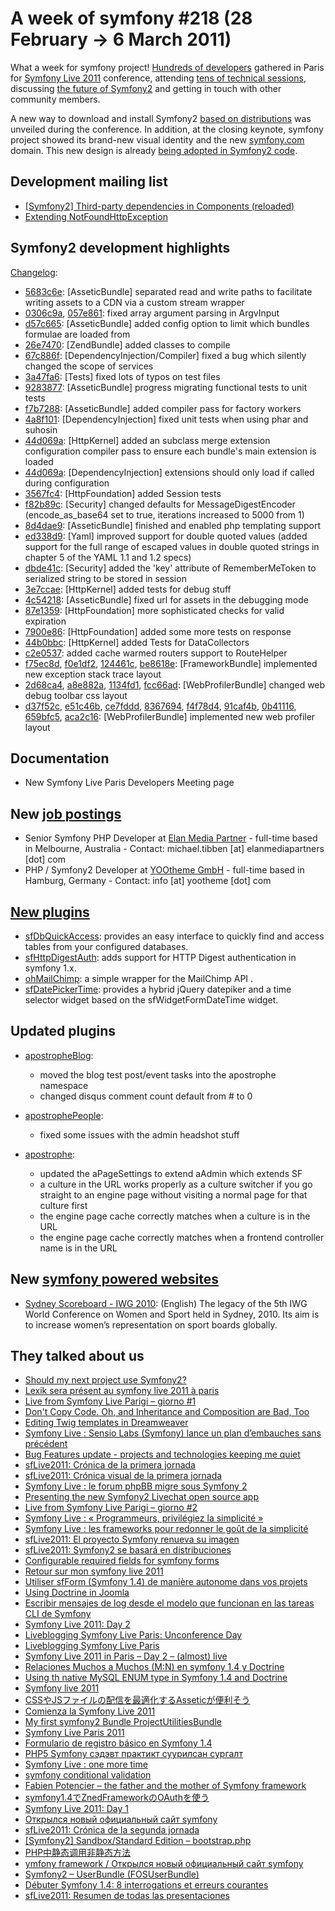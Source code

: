 A week of symfony #218 (28 February -> 6 March 2011)
====================================================

What a week for symfony project! [Hundreds of developers](http://www.flickr.com/search/?q=sflive2011&s=rec&z=t) gathered in Paris for [Symfony Live 2011](http://www.symfony-live.com/paris) conference, attending [tens of technical sessions](https://docs.google.com/document/pub?id=1rXrCNX25JArMq5TEHJOFiJjnmsKjRX4JpUoFxTXqob0), discussing [the future of Symfony2](http://trac.symfony-project.org/wiki/SfliveParisDevMeeting) and getting in touch with other community members.

A new way to download and install Symfony2 [based on distributions](http://symfony.com/distributions) was unveiled during the conference. In addition, at the closing keynote, symfony project showed its brand-new visual identity and the new [symfony.com](http://symfony.com) domain. This new design is already [being adopted in Symfony2 code](http://twitter.com/#!/fabpot/status/44353455271313408).
 
Development mailing list
------------------------

  * [\[Symfony2\] Third-party dependencies in Components (reloaded)](https://groups.google.com/forum/#!topic/symfony-devs/rknqUKNzFig)
  * [Extending NotFoundHttpException](https://groups.google.com/forum/#!topic/symfony-devs/UKRV_6PcQwg)

Symfony2 development highlights
-------------------------------

[Changelog](http://github.com/symfony/symfony/commits/master):

  * [5683c6e](http://github.com/symfony/symfony/commit/5683c6e6e15d399e442826412914d15a9647e461 "5683c6e6e15d399e442826412914d15a9647e461 commit on github"): \[AsseticBundle\] separated read and write paths to facilitate writing assets to a CDN via a custom stream wrapper
  * [0306c9a](http://github.com/symfony/symfony/commit/0306c9aa66955671d530f6ed917a34af6326fcc5 "0306c9aa66955671d530f6ed917a34af6326fcc5 commit on github"), [057e861](http://github.com/symfony/symfony/commit/057e86161e48f99fe7f23c1d50211202fefc2ca2 "057e86161e48f99fe7f23c1d50211202fefc2ca2 commit on github"): fixed array argument parsing in ArgvInput
  * [d57c665](http://github.com/symfony/symfony/commit/d57c6657bda010b6864f81045744f8307b7a84d4 "d57c6657bda010b6864f81045744f8307b7a84d4 commit on github"): \[AsseticBundle\] added config option to limit which bundles formulae are loaded from
  * [26e7470](http://github.com/symfony/symfony/commit/26e7470eb33adff42202bc20899e5645560b32b9 "26e7470eb33adff42202bc20899e5645560b32b9 commit on github"): \[ZendBundle\] added classes to compile
  * [67c886f](http://github.com/symfony/symfony/commit/67c886f3df49a236ef326478565e506002ddd4e1 "67c886f3df49a236ef326478565e506002ddd4e1 commit on github"): \[DependencyInjection/Compiler\] fixed a bug which silently changed the scope of services
  * [3a47fa6](http://github.com/symfony/symfony/commit/3a47fa6eeddfd51c64de67ec9b83c2ba39a75aaa "3a47fa6eeddfd51c64de67ec9b83c2ba39a75aaa commit on github"): \[Tests\] fixed lots of typos on test files
  * [9283877](http://github.com/symfony/symfony/commit/9283877828c3c11e91ee00f55eab0b3caccc3ccc "9283877828c3c11e91ee00f55eab0b3caccc3ccc commit on github"): \[AsseticBundle\] progress migrating functional tests to unit tests
  * [f7b7288](http://github.com/symfony/symfony/commit/f7b7288892f4d2bf6c5aa1dd0f8d71f772d05ab2 "f7b7288892f4d2bf6c5aa1dd0f8d71f772d05ab2 commit on github"): \[AsseticBundle\] added compiler pass for factory workers
  * [4a8f101](http://github.com/symfony/symfony/commit/4a8f10192f5bbc781e999677add6d8568335bd03 "4a8f10192f5bbc781e999677add6d8568335bd03 commit on github"): \[DependencyInjection\] fixed unit tests when using phar and suhosin
  * [44d069a](http://github.com/symfony/symfony/commit/44d069a3fb4b02639d0b2948bcdce725b0016736 "44d069a3fb4b02639d0b2948bcdce725b0016736 commit on github"): \[HttpKernel\] added an subclass merge extension configuration compiler pass to ensure each bundle's main extension is loaded
  * [44d069a](http://github.com/symfony/symfony/commit/44d069a3fb4b02639d0b2948bcdce725b0016736 "44d069a3fb4b02639d0b2948bcdce725b0016736 commit on github"): \[DependencyInjection\] extensions should only load if called during configuration
  * [3567fc4](http://github.com/symfony/symfony/commit/3567fc4e6cc56f17a88891b04e8c3ece1c53b35d "3567fc4e6cc56f17a88891b04e8c3ece1c53b35d commit on github"): \[HttpFoundation\] added Session tests
  * [f82b89c](http://github.com/symfony/symfony/commit/f82b89cdc5f13220bf2678825ad9ffd041cafa1a "f82b89cdc5f13220bf2678825ad9ffd041cafa1a commit on github"): \[Security\] changed defaults for MessageDigestEncoder (encode_as_base64 set to true, iterations increased to 5000 from 1)
  * [8d4dae9](http://github.com/symfony/symfony/commit/8d4dae9f2ace9dd389c136b4d740910303462069 "8d4dae9f2ace9dd389c136b4d740910303462069 commit on github"): \[AsseticBundle\] finished and enabled php templating support
  * [ed338d9](http://github.com/symfony/symfony/commit/ed338d9422ae9b25d32cc03195c289a50a0edd12 "ed338d9422ae9b25d32cc03195c289a50a0edd12 commit on github"): \[Yaml\] improved support for double quoted values (added support for the full range of escaped values in double quoted strings in chapter 5 of the YAML 1.1 and 1.2 specs)
  * [dbde41c](http://github.com/symfony/symfony/commit/dbde41c0829ebb1408a7a522ff24de5b0ae503aa "dbde41c0829ebb1408a7a522ff24de5b0ae503aa commit on github"): \[Security\] added the 'key' attribute of RememberMeToken to serialized string to be stored in session
  * [3e7ccae](http://github.com/symfony/symfony/commit/3e7ccae2ba7f03cbf6bec6c26c3591b6cddd1d07 "3e7ccae2ba7f03cbf6bec6c26c3591b6cddd1d07 commit on github"): \[HttpKernel\] added tests for debug stuff
  * [4c54218](http://github.com/symfony/symfony/commit/4c54218a4bf652b224c44bacd1107122571feb6f "4c54218a4bf652b224c44bacd1107122571feb6f commit on github"): \[AsseticBundle\] fixed url for assets in the debugging mode
  * [87e1359](http://github.com/symfony/symfony/commit/87e1359ebdcef503f357fc3c7929e6250c1d2323 "87e1359ebdcef503f357fc3c7929e6250c1d2323 commit on github"): \[HttpFoundation\] more sophisticated checks for valid expiration
  * [7900e86](http://github.com/symfony/symfony/commit/7900e8624ffaeec6be668b43186e5b37879aecf8 "7900e8624ffaeec6be668b43186e5b37879aecf8 commit on github"): \[HttpFoundation\] added some more tests on response
  * [44b0bbc](http://github.com/symfony/symfony/commit/44b0bbc0d1b64177c08f685eaf4f97e5576a228a "44b0bbc0d1b64177c08f685eaf4f97e5576a228a commit on github"): \[HttpKernel\] added Tests for DataCollectors
  * [c2e0537](http://github.com/symfony/symfony/commit/c2e0537c31cef79943bb3d53937c7877f152f521 "c2e0537c31cef79943bb3d53937c7877f152f521 commit on github"): added cache warmed routers support to RouteHelper
  * [f75ec8d](http://github.com/symfony/symfony/commit/f75ec8d4ada912de982d73ef6dedba991922a619 "f75ec8d4ada912de982d73ef6dedba991922a619 commit on github"), [f0e1df2](http://github.com/symfony/symfony/commit/f0e1df26883a94f5189d719573b5c4fc8cd47ac3 "f0e1df26883a94f5189d719573b5c4fc8cd47ac3 commit on github"), [124461c](http://github.com/symfony/symfony/commit/124461cceeedfffcb200e8504f2bda826d8fe39c "124461cceeedfffcb200e8504f2bda826d8fe39c commit on github"), [be8618e](http://github.com/symfony/symfony/commit/be8618ec5661d2106fce2d3c752c30e4906016c5 "be8618ec5661d2106fce2d3c752c30e4906016c5 commit on github"): \[FrameworkBundle\] implemented new exception stack trace layout
  * [2d68ca4](http://github.com/symfony/symfony/commit/2d68ca4d00e473c6928268bbf46efdf8983227c1 "2d68ca4d00e473c6928268bbf46efdf8983227c1 commit on github"), [a8e882a](http://github.com/symfony/symfony/commit/a8e882ac514097e32f81e1a928fa52b9c266f44e "a8e882ac514097e32f81e1a928fa52b9c266f44e commit on github"), [1134fd1](http://github.com/symfony/symfony/commit/1134fd17ab1d70ab3490d1e66c13c0d9308de435 "1134fd17ab1d70ab3490d1e66c13c0d9308de435 commit on github"), [fcc66ad](http://github.com/symfony/symfony/commit/fcc66ad540d42e17b7955ebfc7e1b6d357703bc8 "fcc66ad540d42e17b7955ebfc7e1b6d357703bc8 commit on github"): \[WebProfilerBundle\] changed web debug toolbar css layout
  * [d37f52c](http://github.com/symfony/symfony/commit/d37f52c74380b49ca5bf1f4143e550de59a5ea30 "d37f52c74380b49ca5bf1f4143e550de59a5ea30 commit on github"), [e51c46b](http://github.com/symfony/symfony/commit/e51c46b21ae1f846effc0686a9eafd3df0f96ae7 "e51c46b21ae1f846effc0686a9eafd3df0f96ae7 commit on github"), [ce7fddd](http://github.com/symfony/symfony/commit/ce7fddd4ea7cb8113be8d22d73dfb4007f3c0f58 "ce7fddd4ea7cb8113be8d22d73dfb4007f3c0f58 commit on github"), [8367694](http://github.com/symfony/symfony/commit/83676943716fac60b2950178be4ab1d807450069 "83676943716fac60b2950178be4ab1d807450069 commit on github"), [f4f78d4](http://github.com/symfony/symfony/commit/f4f78d47c89ddd81b743a5364f3599af966673b4 "f4f78d47c89ddd81b743a5364f3599af966673b4 commit on github"), [91caf4b](http://github.com/symfony/symfony/commit/91caf4b6e38dd3059571266634f19cf97422f7a4 "91caf4b6e38dd3059571266634f19cf97422f7a4 commit on github"), [0b41116](http://github.com/symfony/symfony/commit/0b41116a7bb801402cc09c7c2734c005546cc7e6 "0b41116a7bb801402cc09c7c2734c005546cc7e6 commit on github"), [659bfc5](http://github.com/symfony/symfony/commit/659bfc5615503c3b140504122c54dfd686a7af76 "659bfc5615503c3b140504122c54dfd686a7af76 commit on github"), [aca2c16](http://github.com/symfony/symfony/commit/aca2c161c8d18be708abd63ec616317df6eecb19 "aca2c161c8d18be708abd63ec616317df6eecb19 commit on github"): \[WebProfilerBundle\] implemented new web profiler layout

Documentation
-------------

  * New Symfony Live Paris Developers Meeting page

New [job postings](http://trac.symfony-project.com/trac/wiki/JobPostings)
----------------

  * Senior Symfony PHP Developer at [Elan Media Partner](http://elanmediapartners.com/) - full-time based in Melbourne, Australia - Contact: michael.tibben [at] elanmediapartners [dot] com
  * PHP / Symfony2 Developer at [YOOtheme GmbH](http://www.yootheme.com) - full-time based in Hamburg, Germany - Contact: info [at] yootheme [dot] com

[New plugins](http://www.symfony-project.org/plugins/newest/)
-----------

  * [sfDbQuickAccess](http://www.symfony-project.org/plugins/sfDbQuickAccessPlugin): provides an easy interface to quickly find and access tables from your configured databases.
  * [sfHttpDigestAuth](http://www.symfony-project.org/plugins/sfHttpDigestAuthPlugin): adds support for HTTP Digest authentication in symfony 1.x.
  * [ohMailChimp](http://www.symfony-project.org/plugins/ohMailChimpPlugin): a simple wrapper for the MailChimp API .
  * [sfDatePickerTime](http://www.symfony-project.org/plugins/sfDatePickerTimePlugin): provides a hybrid jQuery datepiker and a time selector widget based on the sfWidgetFormDateTime widget.

Updated plugins
---------------

  * [apostropheBlog](http://www.symfony-project.org/plugins/apostropheBlogPlugin):
    * moved the blog test post/event tasks into the apostrophe namespace
    * changed disqus comment count default from # to 0

  * [apostrophePeople](http://www.symfony-project.org/plugins/apostrophePeoplePlugin):
    * fixed some issues with the admin headshot stuff

  * [apostrophe](http://www.symfony-project.org/plugins/apostrophePlugin):
    * updated the aPageSettings to extend aAdmin which extends SF
    * a culture in the URL works properly as a culture switcher if you go straight to an engine page without visiting a normal page for that culture first
    * the engine page cache correctly matches when a culture is in the URL
    * the engine page cache correctly matches when a frontend controller name is in the URL


New [symfony powered websites](http://trac.symfony-project.org/wiki/ApplicationsDevelopedWithSymfony)
----------------------------

  * [Sydney Scoreboard - IWG 2010](http://www.sydneyscoreboard.com): \(English\) The legacy of the 5th IWG World Conference on Women and Sport held in Sydney, 2010. Its aim is to increase women’s representation on sport boards globally.


They talked about us
--------------------

  * [Should my next project use Symfony2?](http://blog.seric.at/2011/02/28/should-my-next-project-use-symfony2/)
  * [Lexik sera présent au symfony live 2011 à paris](http://www.lexik.fr/blog/symfony/non-classe/lexik-sera-present-au-symfony-live-2011-a-paris-1505)
  * [Live from Symfony Live Parigi – giorno #1](http://www.symfony.it/articoli/413/live-from-symfony-live-parigi-giorno-1/)
  * [Don't Copy Code. Oh, and Inheritance and Composition are Bad, Too](http://propel.posterous.com/dont-copy-code-oh-and-inheritance-and-composi)
  * [Editing Twig templates in Dreamweaver](http://blog.servergrove.com/2011/03/03/editing-twig-templates-in-dreamweaver/)
  * [Symfony Live : Sensio Labs (Symfony) lance un plan d’embauches sans précédent](http://www.silicon.fr/sensio-labs-symfony-lance-un-plan-d%E2%80%99embauches-sans-precedent-46686.html)
  * [Bug Features update - projects and technologies keeping me quiet](http://bugfeatures.com/blog/index.php?entry=entry110303-125353)
  * [sfLive2011: Crónica de la primera jornada](http://www.symfony.es/2011/03/03/sflive2011-cronica-de-la-primera-jornada/)
  * [sfLive2011: Crónica visual de la primera jornada](http://www.symfony.es/2011/03/03/sflive2011-cronica-visual-de-la-primera-jornada/)
  * [Symfony Live : le forum phpBB migre sous Symfony 2](http://www.silicon.fr/phpbb-va-migrer-sous-symfony-2-46692.html)
  * [Presenting the new Symfony2 Livechat open source app](http://blog.servergrove.com/2011/03/04/presenting-the-new-symfony2-livechat-open-source-app/)
  * [Live from Symfony Live Parigi – giorno #2](http://www.symfony.it/articoli/441/live-from-symfony-live-parigi-giorno-2/)
  * [Symfony Live : « Programmeurs, privilégiez la simplicité »](http://www.silicon.fr/symfony-live-%C2%AB-programmeurs-privilegiez-la-simplicite-%C2%BB-46718.html)
  * [Symfony Live : les frameworks pour redonner le goût de la simplicité](http://www.lemagit.fr/article/microsoft-developpement-php-framework/8254/1/symfony-live-les-frameworks-pour-redonner-gout-simplicite/)
  * [sfLive2011: El proyecto Symfony renueva su imagen](http://www.symfony.es/2011/03/04/sflive2011-el-proyecto-symfony-renueva-su-imagen/)
  * [sfLive2011: Symfony2 se basará en distribuciones](http://www.symfony.es/2011/03/04/sflive2011-symfony2-se-basara-en-distribuciones/)
  * [Configurable required fields for symfony forms](http://sf.khepin.com/2011/03/configurable-required-fields-for-symfony-forms/)
  * [Retour sur mon symfony live 2011](http://blog.damienalexandre.fr/index.php?post/2011/03/04/Retour-sur-mon-symfony-live-2011)
  * [Utiliser sfForm (Symfony 1.4) de manière autonome dans vos projets](http://blog.slynett.com/developpement-web/php/utiliser-sfform-symfony-1-4-de-maniere-autonome-dans-vos-projets.html)
  * [Using Doctrine in Joomla](http://www.paulderaaij.nl/2011/03/05/using-doctrine-in-joomla/)
  * [Escribir mensajes de log desde el modelo que funcionan en las tareas CLI de Symfony](http://www.rodri.org/blog/2011/03/escribir-mensajes-de-log-desde-el-modelo-que-funcionan-en-las-tareas-cli-de-symfony/)
  * [Symfony Live 2011: Day 2](http://symfony-blog.driebit.nl/2011/03/symfony-live-2011-day-2/)
  * [Liveblogging Symfony Live Paris: Unconference Day](http://window.punkave.com/2011/03/04/liveblogging-symfony-live-paris-unconference-day/)
  * [Liveblogging Symfony Live Paris](http://window.punkave.com/2011/03/03/liveblogging-symfony-live-paris/)
  * [Symfony Live 2011 in Paris – Day 2 – (almost) live](http://test.ical.ly/2011/03/04/symfony-live-2011-in-paris-%E2%80%93-day-2-%E2%80%93-almost-live/)
  * [Relaciones Muchos a Muchos (M:N) en symfony 1.4 y Doctrine](http://roy-rc.blogspot.com/2011/03/relaciones-muchos-muchos-mn-en-symfony.html)
  * [Using th native MySQL ENUM type in Symfony 1.4 and Doctrine](http://imanpage.com/code/using-th-native-mysql-enum-type-symfony-14-and-doctrine)
  * [Symfony live 2011](http://www.willdurand.fr/symfony-live-2011/)
  * [CSSやJSファイルの配信を最適化するAsseticが便利そう](http://blog.candycane.jp/archives/561)
  * [Comienza la Symfony Live 2011](http://blog.solucionex.com/symfony/comienza-la-symfony-live-2011)
  * [My first symfony2 Bundle ProjectUtilitiesBundle](http://digitalkaoz.net/2011/03/projectutilitiesbundle/)
  * [Symfony Live Paris 2011](http://www.antistatique.net/blog/2011/03/01/symfony-live-paris-2011/)
  * [Formulario de registro básico en Symfony 1.4](http://jonsegador.com/2011/03/formulario-de-registro-basico-en-symfony-1-4/)
  * [PHP5 Symfony сэдэвт практикт суурилсан сургалт](http://www.kt.mn/nuur/kt-undsen-bulanguud/medee/2947-php5-symfony-sedevt-praktikt-suurilsan-surgalt.html)
  * [Symfony Live : one more time](http://www.amicalement-web.net/symfony-live-one-more-time/2011/02/28/)
  * [symfony conditional validation](http://www.entroducing.com/view/symfony-conditional-validation)
  * [Fabien Potencier – the father and the mother of Symfony framework](http://www.symfonylab.com/fabien-potencier-the-father-and-the-mother-of-symfony-framework/)
  * [symfony1.4でZnedFrameworkのOAuthを使う](http://d.hatena.ne.jp/brtRiver/20110227/1298786034)
  * [Symfony Live 2011: Day 1](http://symfony-blog.driebit.nl/2011/03/symfony-live-2011-day-1/)
  * [Открылся новый официальный сайт symfony](http://habrahabr.ru/blogs/symfony/115006/)
  * [sfLive2011: Crónica de la segunda jornada](http://www.symfony.es/2011/03/06/sflive2011-cronica-de-la-segunda-jornada/)
  * [[Symfony2] Sandbox/Standard Edition – bootstrap.php]()
  * [PHP中静态调用非静态方法](http://www.foolbirds.com/php%E4%B8%AD%E9%9D%99%E6%80%81%E8%B0%83%E7%94%A8%E9%9D%9E%E9%9D%99%E6%80%81%E6%96%B9%E6%B3%95.html)
  * [ymfony framework / Открылся новый официальный сайт symfony](http://allaps.ru/symfony-framework-otkrylsya-novyj-oficialnyj-sajt-symfony)
  * [Symfony2 – UserBundle (FOSUserBundle)](http://www.issam-hakimi.com/?p=21229)
  * [Débuter Symfony 1.4: 8 interrogations et erreurs courantes](http://blog.slynett.com/developpement-web/symfony/debuter-symfony-1-4-8-interrogations-et-erreurs-courantes.html)
  * [sfLive2011: Resumen de todas las presentaciones](http://www.symfony.es/2011/03/06/sflive2011-resumen-de-todas-las-presentaciones/)

